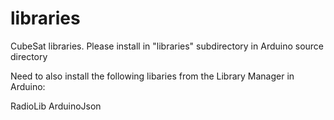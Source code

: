 # libraries
CubeSat libraries.  Please install in "libraries" subdirectory in Arduino source directory

Need to also install the following libaries from the Library Manager in Arduino:

RadioLib
ArduinoJson
